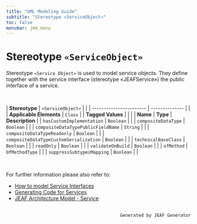 ```yaml
---
title: "UML Modeling Guide"
subtitle: "Stereotype «ServiceObject»"
toc: false
menubar: jmm_menu
---
```


# Stereotype `«ServiceObject»`
Stereotype `«Service Object»` is used to model service objects. They define together with the service interface (stereotype «JEAFService») the public interface of a service.

<br>

| **Stereotype**          | `«ServiceObject»` | |
| ----------------------- | -------------- | |
| **Applicable Elements** | `Class`        |
| **Tagged Values**       |                       |                                                                                                                                                                                                          |
| **Name**                | **Type**              | **Description**                                                                                                                                                                                          |
| `hasCustomImplementation`   | `Boolean` |  |
| `compositeDataType`   | `Boolean` |  |
| `compositeDataTypePublicFieldName`   | `String` |  |
| `compositeDataTypeReadonly`   | `Boolean` |  |
| `compositeDataTypeCustomSerialization`   | `Boolean` |  |
| `technicalBaseClass`   | `Boolean` |  |
| `readOnly`   | `Boolean` |  |
| `validateOnBuild`   | `Boolean` |  |
| `ofMethod`   | `OfMethodType` |  |
| `suppressSubtypesMapping`   | `Boolean` |  |

<br>

For further information please also refer to: 
- [How to model Service Interfaces](/uml-modeling-guide/how-to-model-rest-service-apis)  
- [Generating Code for Services](/developer-guide/code-for-jeaf-services/) 
- [JEAF Architecture Model - Service](https://anaptecs.atlassian.net/wiki/spaces/JEAF/pages/515276970/JEAF+Architecture+Model#Service)


<br>

<div style="text-align: right"><code>Generated by JEAF Generator</code></div>

    